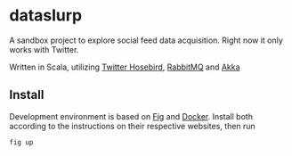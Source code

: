 # dataslurp

A sandbox project to explore social feed data acquisition.  Right now it only works with Twitter.

Written in Scala, utilizing [Twitter Hosebird][1], [RabbitMQ][2] and [Akka][3]

[1]: https://github.com/twitter/hbc
[2]: http://rabbitmq.com
[3]: http://akka.io

## Install

Development environment is based on [Fig][1] and [Docker][2].  Install both according to the instructions on their respective websites, then run

    fig up
